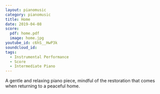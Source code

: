 ```yaml
---
layout: pianomusic
category: pianomusic
title: Home
date: 2019-04-08
score:
  pdf: home.pdf
  image: home.jpg
youtube_id: c6hS__HwP3k
soundcloud_id:
tags:
  - Instrumental Performance
  - Score
  - Intermediate Piano
---
```


A gentle and relaxing piano piece, mindful of the restoration that comes when returning to a peaceful home.